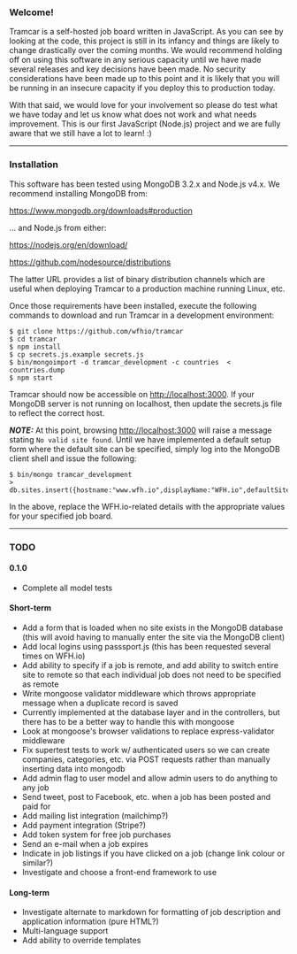 ### Welcome!

Tramcar is a self-hosted job board written in JavaScript.  As you can see by looking at the code, this project is still in its infancy and things are likely to change drastically over the coming months.  We would recommend holding off on using this software in any serious capacity until we have made several releases and key decisions have been made.  No security considerations have been made up to this point and it is likely that you will be running in an insecure capacity if you deploy this to production today.

With that said, we would love for your involvement so please do test what we have today and let us know what does not work and what needs improvement.  This is our first JavaScript (Node.js) project and we are fully aware that we still have a lot to learn!  :)

----

### Installation

This software has been tested using MongoDB 3.2.x and Node.js v4.x.  We recommend installing MongoDB from:

https://www.mongodb.org/downloads#production

... and Node.js from either:

https://nodejs.org/en/download/

https://github.com/nodesource/distributions

The latter URL provides a list of binary distribution channels which are useful when deploying Tramcar to a production machine running Linux, etc.

Once those requirements have been installed, execute the following commands to download and run Tramcar in a development environment:

```
$ git clone https://github.com/wfhio/tramcar
$ cd tramcar
$ npm install
$ cp secrets.js.example secrets.js
$ bin/mongoimport -d tramcar_development -c countries  < countries.dump
$ npm start
```

Tramcar should now be accessible on <http://localhost:3000>.  If your MongoDB server is not running on localhost, then update the secrets.js file to reflect the correct host.

___NOTE:___ At this point, browsing <http://localhost:3000> will raise a message stating `No valid site found`.  Until we have implemented a default setup form where the default site can be specified, simply log into the MongoDB client shell and issue the following:

```
$ bin/mongo tramcar_development
> db.sites.insert({hostname:"www.wfh.io",displayName:"WFH.io",defaultSite:true})
```

In the above, replace the WFH.io-related details with the appropriate values for your specified job board.

----

### TODO

#### 0.1.0

- Complete all model tests

#### Short-term

- Add a form that is loaded when no site exists in the MongoDB database (this
  will avoid having to manually enter the site via the MongoDB client)
- Add local logins using passsport.js (this has been requested several times on
  WFH.io)
- Add ability to specify if a job is remote, and add ability to switch entire
  site to remote so that each individual job does not need to be specified
  as remote
- Write mongoose validator middleware which throws appropriate message when a
  duplicate record is saved
 - Currently implemented at the database layer and in the controllers, but there
   has to be a better way to handle this with mongoose
- Look at mongoose's browser validations to replace express-validator
  middleware
- Fix supertest tests to work w/ authenticated users so we can create
  companies, categories, etc. via POST requests rather than manually inserting
  data into mongodb
- Add admin flag to user model and allow admin users to do anything to any job
- Send tweet, post to Facebook, etc. when a job has been posted and paid for
- Add mailing list integration (mailchimp?)
- Add payment integration (Stripe?)
- Add token system for free job purchases
- Send an e-mail when a job expires
- Indicate in job listings if you have clicked on a job (change link colour or
  similar?)
- Investigate and choose a front-end framework to use

#### Long-term

- Investigate alternate to markdown for formatting of job description and
  application information (pure HTML?)
- Multi-language support
- Add ability to override templates
